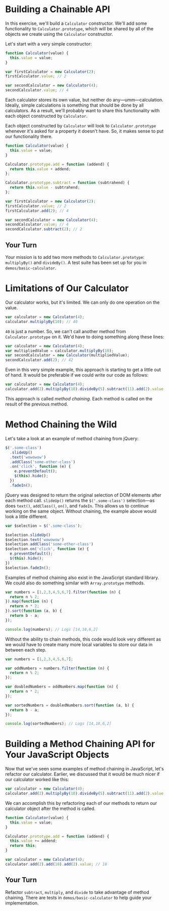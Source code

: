 # Building a Chainable API

In this exercise, we'll build a `Calculator` constructor. We'll add some functionality to `Calculator.prototype`, which will be shared by all of the objects we create using the `Calculator` constructor.

Let's start with a very simple constructor:

```js
function Calculator(value) {
  this.value = value;
}

var firstCalculator = new Calculator(2);
firstCalculator.value; // 2

var secondCalculator = new Calculator(4);
secondCalculator.value; // 4
```

Each calculator stores its own value, but neither do any—umm—calculation. Ideally, simple calculations is something that should be done by all calculators. As a result, we'll probably want to share this functionality with each object constructed by `Calculator`.

Each object constructed by `Calculator` will look to `Calculator.prototype` whenever it's asked for a property it doesn't have. So, it makes sense to put our functionality there.

```js
function Calculator(value) {
  this.value = value;
}

Calculator.prototype.add = function (addend) {
  return this.value + addend;
};

Calculator.prototype.subtract = function (subtrahend) {
  return this.value - subtrahend;
};

var firstCalculator = new Calculator(2);
firstCalculator.value; // 2
firstCalculator.add(2); // 4

var secondCalculator = new Calculator(4);
secondCalculator.value; // 4
secondCalculator.subtract(2); // 2
```

## Your Turn

Your mission is to add two more methods to `Calculator.prototype`: `multiplyBy()` and `divideBy()`. A test suite has been set up for you in `demos/basic-calculator`.

# Limitations of Our Calculator

Our calculator works, but it's limited. We can only do one operation on the value.

```js
var calculator = new Calculator(4);
calculator.multiplyBy(10); // 40
```

`40` is just a number. So, we can't call another method from `Calculator.prototype` on it. We'd have to doing something along these lines:

```js
var calculator = new Calculator(4);
var multipliedValue = calculator.multiplyBy(10);
var secondCalculator = new Calculator(multipliedValue);
secondCalculator.add(2); // 42
```

Even in this very simple example, this approach is starting to get a little out of hand. It would be preferable if we could write our code as follows:

```js
var calculator = new Calculator(4);
calculator.add(2).multiplyBy(10).divideBy(5).subtract(11).add(2).value; // 3
```

This approach is called _method chaining_. Each method is called on the result of the previous method.

# Method Chaining the Wild

Let's take a look at an example of method chaining from jQuery:

```js
$('.some-class')
  .slideUp()
  .text('wowowow')
  .addClass('some-other-class')
  .on('click', function (e) {
    e.preventDefault();
    $(this).hide();
  })
  .fadeIn();
```

jQuery was designed to return the original selection of DOM elements after each method call. `slideUp()` returns the `$('.some-class')` selection—as does `text()`, `addClass()`, `on()`, and `fadeIn`. This allows us to continue working on the same object. Without chaining, the example above would look a little different.

```js
var $selection = $('.some-class');

$selection.slideUp()
$selection.text('wowowow')
$selection.addClass('some-other-class')
$selection.on('click', function (e) {
  e.preventDefault();
  $(this).hide();
})
$selection.fadeIn();
```

Examples of method chaining also exist in the JavaScript standard library. We could also do something similar with `Array.prototype` methods.

```js
var numbers = [1,2,3,4,5,6,7].filter(function (n) {
  return n % 2;
}).map(function (n) {
  return n * 2;
}).sort(function (a, b) {
  return b - a;
});

console.log(numbers); // Logs [14,10,6,2]
```

Without the ability to chain methods, this code would look very different as we would have to create many more local variables to store our data in between each step.

```js
var numbers = [1,2,3,4,5,6,7];

var oddNumbers = numbers.filter(function (n) {
  return n % 2;
});

var doubledNumbers = oddNumbers.map(function (n) {
  return n * 2;
});

var sortedNumbers = doubledNumbers.sort(function (a, b) {
  return b - a;
});

console.log(sortedNumbers); // Logs [14,10,6,2]
```

# Building a Method Chaining API for Your JavaScript Objects

Now that we've seen some examples of method chaining in JavaScript, let's refactor our calculator. Earlier, we discussed that it would be much nicer if our calculator worked like this:

```js
var calculator = new Calculator(4);
calculator.add(2).multiplyBy(10).divideBy(5).subtract(11).add(2).value; // 3
```

We can accomplish this by refactoring each of our methods to return our calculator object after the method is called.

```js
function Calculator(value) {
  this.value = value;
}

Calculator.prototype.add = function (addend) {
  this.value += addend;
  return this;
}

var calculator = new Calculator(4);
calculator.add(2).add(10).add(2).value; // 18
```

## Your Turn

Refactor `subtract`, `multiply`, and `divide` to take advantage of method chaining. There are tests in `demos/basic-calculator` to help guide your implementation.
